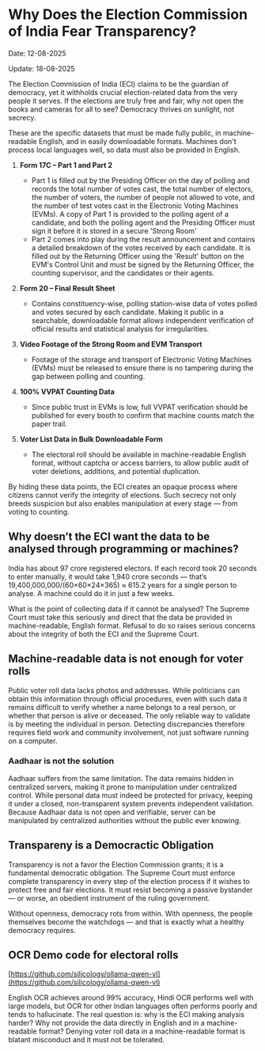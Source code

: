 # Why Does the Election Commission of India Fear Transparency?

Date: 12-08-2025

Update: 18-08-2025




The Election Commission of India (ECI) claims to be the guardian of democracy, yet it withholds crucial election-related data from the very people it serves. If the elections are truly free and fair, why not open the books and cameras for all to see? Democracy thrives on sunlight, not secrecy.

These are the specific datasets that must be made fully public, in machine-readable English, and in easily downloadable formats. Machines don't process local languages well, so data must also be provided in English.

1. **Form 17C – Part 1 and Part 2**

   * Part 1 is filled out by the Presiding Officer on the day of polling and records the total number of votes cast, the total number of electors, the number of voters, the number of people not allowed to vote, and the number of test votes cast in the Electronic Voting Machines (EVMs).  A copy of Part 1 is provided to the polling agent of a candidate, and both the polling agent and the Presiding Officer must sign it before it is stored in a secure 'Strong Room'
   * Part 2 comes into play during the result announcement and contains a detailed breakdown of the votes received by each candidate. It is filled out by the Returning Officer using the 'Result' button on the EVM's Control Unit and must be signed by the Returning Officer, the counting supervisor, and the candidates or their agents.

2. **Form 20 – Final Result Sheet**

   * Contains constituency-wise, polling station-wise data of votes polled and votes secured by each candidate.
     Making it public in a searchable, downloadable format allows independent verification of official results and statistical analysis for irregularities.

3. **Video Footage of the Strong Room and EVM Transport**

   * Footage of the storage and transport of Electronic Voting Machines (EVMs) must be released to ensure there is no tampering during the gap between polling and counting.

4. **100% VVPAT Counting Data**

   * Since public trust in EVMs is low, full VVPAT verification should be published for every booth to confirm that machine counts match the paper trail.

5. **Voter List Data in Bulk Downloadable Form**

   * The electoral roll should be available in machine-readable English format, without captcha or access barriers, to allow public audit of voter deletions, additions, and potential duplication.


By hiding these data points, the ECI creates an opaque process where citizens cannot verify the integrity of elections. Such secrecy not only breeds suspicion but also enables manipulation at every stage — from voting to counting.

## Why doesn’t the ECI want the data to be analysed through programming or machines?

India has about 97 crore registered electors. If each record took 20 seconds to enter manually, it would take 1,940 crore seconds — that’s 19,400,000,000/(60×60×24×365) ≈ 615.2 years for a single person to analyse. A machine could do it in just a few weeks.

What is the point of collecting data if it cannot be analysed? The Supreme Court must take this seriously and direct that the data be provided in machine-readable, English format. Refusal to do so raises serious concerns about the integrity of both the ECI and the Supreme Court.

## Machine-readable data is not enough for voter rolls

Public voter roll data lacks photos and addresses. While politicians can obtain this information through official procedures, even with such data it remains difficult to verify whether a name belongs to a real person, or whether that person is alive or deceased. The only reliable way to validate is by meeting the individual in person. Detecting discrepancies therefore requires field work and community involvement, not just software running on a computer.


### Aadhaar is not the solution

Aadhaar suffers from the same limitation. The data remains hidden in centralized servers, making it prone to manipulation under centralized control. While personal data must indeed be protected for privacy, keeping it under a closed, non-transparent system prevents independent validation. Because Aadhaar data is not open and verifiable, server can be manipulated by centralized authorities without the public ever knowing.


## Transpareny is a Democractic Obligation

Transparency is not a favor the Election Commission grants; it is a fundamental democratic obligation. The Supreme Court must enforce complete transparency in every step of the election process if it wishes to protect free and fair elections. It must resist becoming a passive bystander — or worse, an obedient instrument of the ruling government.

Without openness, democracy rots from within. With openness, the people themselves become the watchdogs — and that is exactly what a healthy democracy requires.


## OCR Demo code for electoral rolls

[https://github.com/silicology/ollama-qwen-vl](https://github.com/silicology/ollama-qwen-vl)

English OCR achieves around 99% accuracy, Hindi OCR performs well with large models, but OCR for other Indian languages often performs poorly and tends to hallucinate. The real question is: why is the ECI making analysis harder? Why not provide the data directly in English and in a machine-readable format? Denying voter roll data in a machine-readable format is blatant misconduct and it must not be tolerated.

